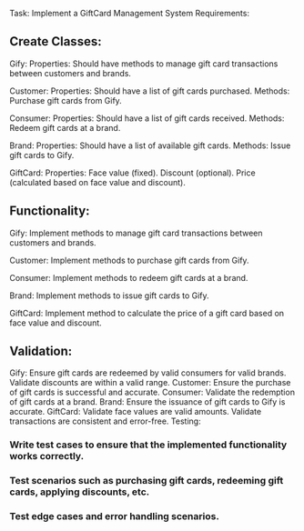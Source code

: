 Task: Implement a GiftCard Management System
Requirements:

## Create Classes:

Gify:
Properties:
Should have methods to manage gift card transactions between customers and brands.

Customer:
Properties:
Should have a list of gift cards purchased.
Methods:
Purchase gift cards from Gify.

Consumer:
Properties:
Should have a list of gift cards received.
Methods:
Redeem gift cards at a brand.

Brand:
Properties:
Should have a list of available gift cards.
Methods:
Issue gift cards to Gify.

GiftCard:
Properties:
Face value (fixed).
Discount (optional).
Price (calculated based on face value and discount).

## Functionality:

Gify:
Implement methods to manage gift card transactions between customers and brands.

Customer:
Implement methods to purchase gift cards from Gify.

Consumer:
Implement methods to redeem gift cards at a brand.

Brand:
Implement methods to issue gift cards to Gify.

GiftCard:
Implement method to calculate the price of a gift card based on face value and discount.

## Validation:

Gify:
Ensure gift cards are redeemed by valid consumers for valid brands.
Validate discounts are within a valid range.
Customer:
Ensure the purchase of gift cards is successful and accurate.
Consumer:
Validate the redemption of gift cards at a brand.
Brand:
Ensure the issuance of gift cards to Gify is accurate.
GiftCard:
Validate face values are valid amounts.
Validate transactions are consistent and error-free.
Testing:

### Write test cases to ensure that the implemented functionality works correctly.

### Test scenarios such as purchasing gift cards, redeeming gift cards, applying discounts, etc.

### Test edge cases and error handling scenarios.